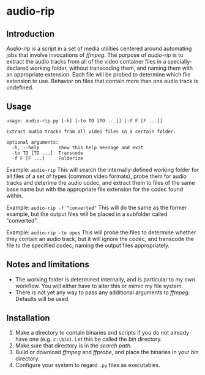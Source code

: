 # audio-rip

## Introduction
_Audio-rip_ is a script in a set of media utilities centered around automating jobs that involve invocations of _ffmpeg_. The purpose of _audio-rip_ is to extract the audio tracks from all of the video container files in a specially-declared working folder, without transcoding them, and naming them with an appropriate extension. Each file will be probed to determine which file extension to use. Behavior on files that contain more than one audio track is undefined.

## Usage
```
usage: audio-rip.py [-h] [-to TO [TO ...]] [-f F [F ...]]

Extract audio tracks from all video files in a certain folder.

optional arguments:
  -h, --help       show this help message and exit
  -to TO [TO ...]  Transcode
  -f F [F ...]     Folderize
```

Example: `audio-rip`
This will search the internally-defined working folder for all files of a set of types (common video formats), probe them for audio tracks and deterime the audio codec, and extract them to files of the same base name but with the appropriate file extension for the codec found within.

Example: `audio-rip -f "converted"`
This will do the same as the former example, but the output files will be placed in a subfolder called "converted".

Example: `audio-rip -to opus`
This will probe the files to determine whether they contain an audio track, but it will ignore the codec, and transcode the file to the specified codec, naming the output files appropriately.

## Notes and limitations
* The working folder is determined internally, and is particular to my own workflow. You will either have to alter this or mimic my file system.
* There is not yet any way to pass any additional arguments to _ffmpeg._ Defaults will be used.

## Installation
1. Make a directory to contain binaries and scripts if you do not already have one (e.g. `c:\bin`). Let this be called the _bin_ directory.
2. Make sure that directory is in the _search path._
3. Build or download _ffmpeg_ and _ffprobe_, and place the binaries in your _bin_ directory.
4. Configure your system to regard `.py` files as executables.
